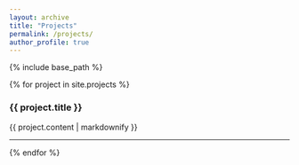 ```yaml
---
layout: archive
title: "Projects"
permalink: /projects/
author_profile: true
---
```


{% include base_path %}

<style>
  article p {
    margin-top: 0;
    margin-bottom: 5px;
  }
</style>

{% for project in site.projects %}
  <article>
    <h3>{{ project.title }}</h3>
    <div>
      {{ project.content | markdownify }}
    </div>
  </article>
  <hr>
{% endfor %}